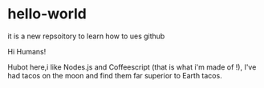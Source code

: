 # hello-world
it is a new repsoitory to learn how to ues github


Hi Humans!

Hubot here,i like Nodes.js and Coffeescript (that is what i'm made of !),
I've had tacos on the moon and find them far superior to Earth tacos.
